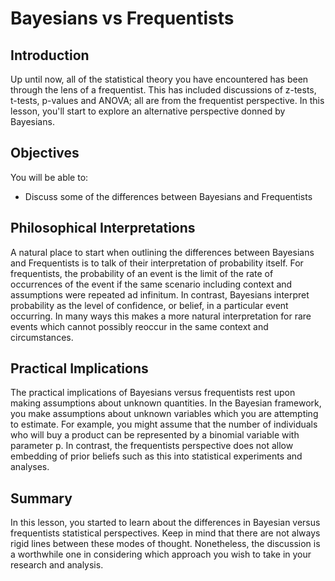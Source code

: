 
# Bayesians vs Frequentists

## Introduction

Up until now, all of the statistical theory you have encountered has been through the lens of a frequentist. This has included discussions of z-tests, t-tests, p-values and ANOVA; all are from the frequentist perspective. In this lesson, you'll start to explore an alternative perspective donned by Bayesians.

## Objectives 

You will be able to:

* Discuss some of the differences between Bayesians and Frequentists

## Philosophical Interpretations

A natural place to start when outlining the differences between Bayesians and Frequentists is to talk of their interpretation of probability itself. For frequentists, the probability of an event is the limit of the rate of occurrences of the event if the same scenario including context and assumptions were repeated ad infinitum. In contrast, Bayesians interpret probability as the level of confidence, or belief, in a particular event occurring. In many ways this makes a more natural interpretation for rare events which cannot possibly reoccur in the same context and circumstances.

## Practical Implications

The practical implications of Bayesians versus frequentists rest upon making assumptions about unknown quantities. In the Bayesian framework, you make assumptions about unknown variables which you are attempting to estimate. For example, you might assume that the number of individuals who will buy a product can be represented by a binomial variable with parameter p. In contrast, the frequentists perspective does not allow embedding of prior beliefs such as this into statistical experiments and analyses.


## Summary

In this lesson, you started to learn about the differences in Bayesian versus frequentists statistical perspectives. Keep in mind that there are not always rigid lines between these modes of thought. Nonetheless, the discussion is a worthwhile one in considering which approach you wish to take in your research and analysis.
